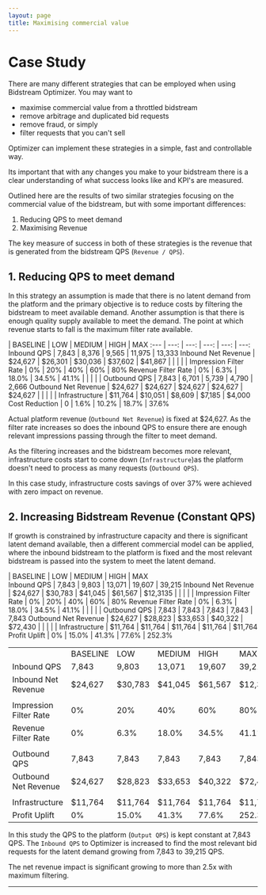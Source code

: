 ```yaml
---
layout: page
title: Maximising commercial value
---
```


# Case Study

There are many different strategies that can be employed when using Bidstream Optimizer. You may want to

* maximise commercial value from a throttled bidstream
* remove arbitrage and duplicated bid requests
* remove fraud, or simply 
* filter requests that you can't sell

Optimizer can implement these strategies in a simple, fast and controllable way.

Its important that with any changes you make to your bidstream there is a clear understanding of what success looks like and KPI's are measured.

Outlined here are the results of two similar strategies focusing on the commercial value of the bidstream, but with some important differences:

1. Reducing QPS to meet demand
1. Maximising Revenue

The key measure of success in both of these strategies is the revenue that is generated from the bidstream QPS (`Revenue / QPS`).

## 1. Reducing QPS to meet demand

In this strategy an assumption is made that there is no latent demand from the platform and the primary objective is to reduce costs by filtering the bidstream to meet available demand. Another assumption is that there is enough quality supply available to meet the demand. The point at which revenue starts to fall is the maximum filter rate available.

 | BASELINE | LOW | MEDIUM | HIGH | MAX
:--- | ---: | ---: | ---: | ---: | ---:
Inbound QPS | 7,843 | 8,376 | 9,565 | 11,975 | 13,333
Inbound Net Revenue | $24,627 | $26,301 | $30,036 | $37,602 | $41,867
 |  |  |  |  | 
Impression Filter Rate | 0% | 20% | 40% | 60% | 80%
Revenue Filter Rate | 0% | 6.3% | 18.0% | 34.5% | 41.1%
 |  |  |  |  | 
Outbound QPS | 7,843 | 6,701 | 5,739 | 4,790 | 2,666
Outbound Net Revenue | $24,627 | $24,627 | $24,627 | $24,627 | $24,627
 |  |  |  |  | 
Infrastructure | $11,764 | $10,051 | $8,609 | $7,185 | $4,000
Cost Reduction | 0 | 1.6% | 10.2% | 18.7% | 37.6%

Actual platform revenue (`Outbound Net Revenue`) is fixed at $24,627. As the filter rate increases so does the inbound QPS to ensure there are enough relevant impressions passing through the filter to meet demand.

As the filtering increases and the bidstream becomes more relevant, infrastructure costs start to come down (`Infrastructure`)as the platform doesn't need to process as many requests (`Outbound QPS`).

In this case study, infrastructure costs savings of over 37% were achieved with zero impact on revenue.

## 2. Increasing Bidstream Revenue (Constant QPS)

If growth is constrained by infrastructure capacity and there is significant latent demand available, then a different commercial model can be applied, where the inbound bidstream to the platform is fixed and the most relevant bidstream is passed into the system to meet the latent demand.

 | BASELINE | LOW  | MEDIUM  | HIGH  | MAX  
Inbound QPS | 7,843 | 9,803 | 13,071 | 19,607 | 39,215 
Inbound Net Revenue | $24,627 | $30,783 | $41,045 | $61,567 | $12,3135 
 | | | | | 
Impression Filter Rate | 0% | 20% | 40% | 60% | 80% 
Revenue Filter Rate | 0% | 6.3% | 18.0% | 34.5% | 41.1% 
 | | | | | 
Outbound QPS | 7,843 | 7,843 | 7,843 | 7,843 | 7,843 
Outbound Net Revenue | $24,627 | $28,823 | $33,653 | $40,322 | $72,430 
 | | | | | 
Infrastructure | $11,764 | $11,764 | $11,764 | $11,764 | $11,764 
Profit Uplift | 0% | 15.0% | 41.3% | 77.6% | 252.3% 

<table class="case-study">
<tr><td></td><td>BASELINE</td><td>LOW </td><td>MEDIUM </td><td>HIGH </td><td>MAX </td></tr>
<tr><td class="l">Inbound QPS</td><td>7,843</td><td>9,803</td><td>13,071</td><td>19,607</td><td>39,215</td></tr>
<tr><td class="l">Inbound Net Revenue</td><td>$24,627</td><td>$30,783</td><td>$41,045</td><td>$61,567</td><td>$12,3135</td></tr>
<tr><td></td><td></td><td></td><td></td><td></td><td></td></tr>
<tr><td class="l">Impression Filter Rate</td><td>0%</td><td>20%</td><td>40%</td><td>60%</td><td>80%</td></tr>
<tr><td class="l">Revenue Filter Rate</td><td>0%</td><td>6.3%</td><td>18.0%</td><td>34.5%</td><td>41.1%</td></tr>
<tr><td></td><td></td><td></td><td></td><td></td><td></td></tr>
<tr><td class="l">Outbound QPS</td><td>7,843</td><td>7,843</td><td>7,843</td><td>7,843</td><td>7,843</td></tr>
<tr><td class="l">Outbound Net Revenue</td><td>$24,627</td><td>$28,823</td><td>$33,653</td><td>$40,322</td><td>$72,430</td></tr>
<tr><td></td><td></td><td></td><td></td><td></td><td></td></tr>
<tr><td class="l">Infrastructure</td><td>$11,764</td><td>$11,764</td><td>$11,764</td><td>$11,764</td><td>$11,764</td></tr>
<tr><td class="l">Profit Uplift</td><td>0%</td><td>15.0%</td><td>41.3%</td><td>77.6%</td><td>252.3%</td></tr>
</table>

In this study the QPS to the platform (`Output QPS`) is kept constant at 7,843 QPS. The `Inbound QPS` to Optimizer is increased to find the most relevant bid requests for the latent demand growing from 7,843 to 39,215 QPS. 

The net revenue impact is significant growing to more than 2.5x with maximum filtering.

-----
